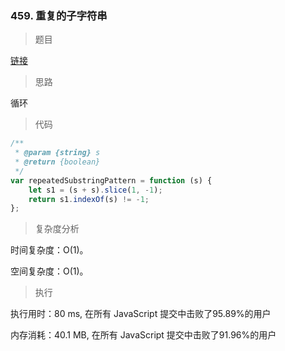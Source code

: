 ### 459. 重复的子字符串

> 题目

[链接](https://leetcode-cn.com/problems/repeated-substring-pattern/)

> 思路

循环

> 代码

```js
/**
 * @param {string} s
 * @return {boolean}
 */
var repeatedSubstringPattern = function (s) {
    let s1 = (s + s).slice(1, -1);
    return s1.indexOf(s) != -1;
};
```

> 复杂度分析

时间复杂度：O(1)。

空间复杂度：O(1)。

> 执行

执行用时：80 ms, 在所有 JavaScript 提交中击败了95.89%的用户

内存消耗：40.1 MB, 在所有 JavaScript 提交中击败了91.96%的用户
